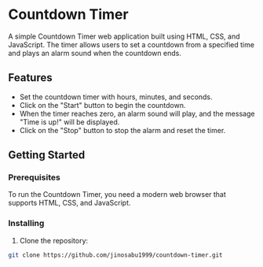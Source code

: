 # Countdown Timer

A simple Countdown Timer web application built using HTML, CSS, and JavaScript. The timer allows users to set a countdown from a specified time and plays an alarm sound when the countdown ends.


## Features

- Set the countdown timer with hours, minutes, and seconds.
- Click on the "Start" button to begin the countdown.
- When the timer reaches zero, an alarm sound will play, and the message "Time is up!" will be displayed.
- Click on the "Stop" button to stop the alarm and reset the timer.

## Getting Started

### Prerequisites

To run the Countdown Timer, you need a modern web browser that supports HTML, CSS, and JavaScript.

### Installing

1. Clone the repository:

```bash
git clone https://github.com/jinosabu1999/countdown-timer.git


